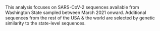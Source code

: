 This analysis focuses on SARS-CoV-2 sequences available from Washington State sampled between March 2021 onward. Additional sequences from the rest of the USA & the world are selected by genetic similarity to the state-level sequences.
